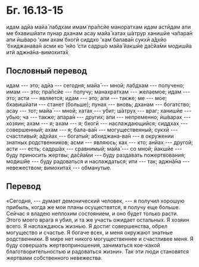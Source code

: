 # Бг. 16.13-15
идам адйа майа̄ лабдхам
имам̇ пра̄псйе маноратхам
идам астӣдам апи ме
бхавишйати пунар дханам
асау майа̄ хатах̣ ш́атрур
ханишйе ча̄пара̄н апи
ӣш́варо ’хам ахам̇ бхогӣ
сиддхо ’хам̇ балава̄н сукхӣ
а̄д̣хйо ’бхиджанава̄н асми
ко ’нйо ’сти садр̣ш́о майа̄
йакшйе да̄сйа̄ми модишйа
итй аджн̃а̄на-вимохита̄х̣
## Пословный перевод

идам --- это; адйа --- сегодня; майа̄ --- мной; лабдхам --- получено;
имам --- это; пра̄псйе --- получу; манах̣ратхам --- желаемое; идам ---
это; асти --- является; идам --- это; апи --- также; ме --- мое;
бхавишйати --- станет (больше); пунах̣ --- вновь; дханам --- богатство;
асау --- тот; майа̄ --- мной; хатах̣ --- убит; ш́атрух̣ --- враг; ханишйе
--- убью; ча --- также; апара̄н --- других; апи --- непременно; ӣш́варах̣
--- хозяин; ахам --- я; ахам --- я; бхогӣ --- наслаждающийся; сиддхах̣
--- совершенный; ахам --- я; бала-ва̄н --- могущественный; сукхӣ ---
счастливый; а̄д̣хйах̣ --- богатый; абхиджана-ва̄н --- в окружении знатных
родственников; асми --- являюсь; ках̣ --- кто; анйах̣ --- другой; асти ---
есть; садр̣ш́ах̣ --- сравнимый; майа̄ --- со мной; йакшйе --- буду приносить
жертвы; да̄сйа̄ми --- буду раздавать пожертвования; модишйе --- буду
радоваться и наслаждаться; ити --- так; аджн̃а̄на --- невежеством;
вимохита̄х̣ --- обманутые.

## Перевод

«Сегодня, --- думает демонический человек, --- я получил хорошую
прибыль, когда же мои планы осуществятся, я получу еще больше. Сейчас я
владею неплохим состоянием, и оно будет только расти. Этого моего врага
я убил, и та же участь ожидает остальных. Я хозяин всего. Я наслаждаюсь
жизнью. Я достиг совершенства, обрел могущество и счастье. Я богаче
всех, и меня окружают знатные родственники. В мире нет никого
могущественнее и счастливее меня. Я буду совершать жертвоприношения,
заниматься кое-какой благотворительностью и радоваться жизни». Так эти
люди становятся жертвами собственного невежества.
